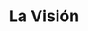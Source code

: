 ---
title: "La Visión"
url: /ciudad-autonoma-de-buenos-aires/la-vision-avenida-juan-bautista-alberdi-2/
shop: Gemüse & Obst
---